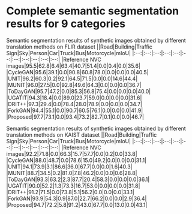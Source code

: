 
# Complete semantic segmentation results for 9 categories

Semantic segmentation results of synthetic images obtained by different translation methods on FLIR dataset
||Road|Building|Traffic Sign|Sky|Person|Car|Truck|Bus|Motorcycle|mIoU|
|:--:|:--:|:--:|:--:|:--:|:--:|:--:|:--:|:--:|:--:|:--:|
|Reference NVC images|95.5|62.8|6.4|63.4|40.7|51.4|0.0|0.4|0.0|35.6| 
|CycleGAN|95.6|39.1|0.0|90.8|60.8|78.0|0.0|0.0|0.0|40.5| 
|UNIT|96.2|60.3|0.2|92.1|64.5|71.5|0.0|0.0|14.6|44.4| 
|MUNIT|96.0|27.5|0.0|92.8|49.6|64.3|0.0|0.0|0.0|36.7| 
|ToDayGAN|95.7|47.2|0.0|85.3|56.8|75.4|0.0|0.0|0.0|40.0| 
|UGATIT|94.3|18.4|0.0|89.0|23.7|59.0|0.0|0.0|0.0|31.6| 
|DRIT++|97.3|29.4|0.0|78.4|28.0|78.9|0.0|0.0|0.0|34.7| 
|ForkGAN|94.4|55.1|0.0|90.7|60.5|76.1|0.0|0.0|0.0|41.9| 
|Proposed|97.7|73.1|0.0|93.4|73.2|82.7|0.1|0.0|0.0|46.7| 

Semantic segmentation results of synthetic images obtained by different translation methods on KAIST dataset
||Road|Building|Traffic Sign|Sky|Person|Car|Truck|Bus|Motorcycle|mIoU|
|:--:|:--:|:--:|:--:|:--:|:--:|:--:|:--:|:--:|:--:|:--:|
|Reference NVC images|92.2|71.8|0.0|66.3|15.7|57.7|0.0|0.2|0.0|33.8| 
|CycleGAN|88.0|48.7|0.0|78.6|15.0|49.2|0.0|0.0|0.0|31.1| 
|UNIT|94.1|73.9|3.1|86.6|36.0|67.7|0.0|0.0|1.6|40.3| 
|MUNIT|88.7|34.5|0.2|81.0|7.8|46.2|0.0|0.0|0.6|28.8| 
|ToDayGAN|93.3|63.2|2.3|87.7|20.4|58.3|0.0|0.0|0.0|36.1| 
|UGATIT|90.0|52.2|1.3|73.3|16.7|53.0|0.0|0.0|0.0|31.8| 
|DRIT++|91.2|71.5|0.0|73.8|5.1|56.2|0.0|0.0|0.0|33.1| 
|ForkGAN|93.9|54.3|0.9|87.0|22.7|66.2|0.0|0.0|2.9|36.4| 
|Proposed|94.7|72.2|5.8|91.2|43.0|67.7|0.0|13.0|0.0|43.1| 
